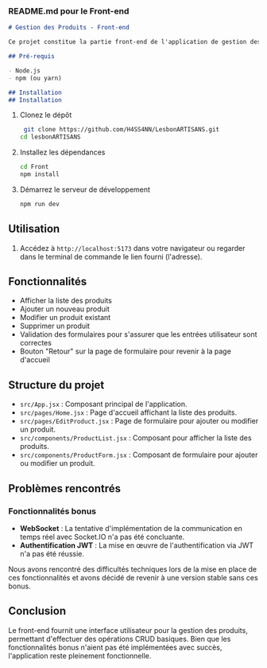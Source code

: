 
### README.md pour le Front-end

````markdown
# Gestion des Produits - Front-end

Ce projet constitue la partie front-end de l'application de gestion des produits, construite avec React et Material-UI.

## Pré-requis

- Node.js
- npm (ou yarn)

## Installation
## Installation
````

1. Clonez le dépôt

   ```sh
    git clone https://github.com/H4SS4NN/LesbonARTISANS.git
   cd lesbonARTISANS
   ```




2. Installez les dépendances

   ```sh
   cd Front
   npm install
   ```

3. Démarrez le serveur de développement
   ```sh
   npm run dev
   ```

## Utilisation

1. Accédez à `http://localhost:5173` dans votre navigateur ou regarder dans le terminal de commande le lien fourni (l'adresse).

## Fonctionnalités

- Afficher la liste des produits
- Ajouter un nouveau produit
- Modifier un produit existant
- Supprimer un produit
- Validation des formulaires pour s'assurer que les entrées utilisateur sont correctes
- Bouton "Retour" sur la page de formulaire pour revenir à la page d'accueil

## Structure du projet

- `src/App.jsx` : Composant principal de l'application.
- `src/pages/Home.jsx` : Page d'accueil affichant la liste des produits.
- `src/pages/EditProduct.jsx` : Page de formulaire pour ajouter ou modifier un produit.
- `src/components/ProductList.jsx` : Composant pour afficher la liste des produits.
- `src/components/ProductForm.jsx` : Composant de formulaire pour ajouter ou modifier un produit.

## Problèmes rencontrés

### Fonctionnalités bonus

- **WebSocket** : La tentative d'implémentation de la communication en temps réel avec Socket.IO n'a pas été concluante.
- **Authentification JWT** : La mise en œuvre de l'authentification via JWT n'a pas été réussie.

Nous avons rencontré des difficultés techniques lors de la mise en place de ces fonctionnalités et avons décidé de revenir à une version stable sans ces bonus.

## Conclusion

Le front-end fournit une interface utilisateur pour la gestion des produits, permettant d'effectuer des opérations CRUD basiques. Bien que les fonctionnalités bonus n'aient pas été implémentées avec succès, l'application reste pleinement fonctionnelle.

```


```

